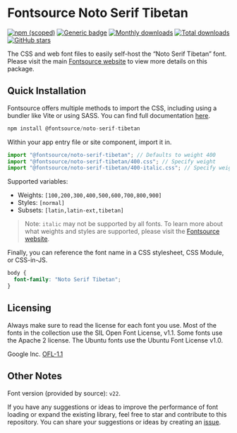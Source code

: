 # Fontsource Noto Serif Tibetan

[![npm (scoped)](https://img.shields.io/npm/v/@fontsource/noto-serif-tibetan?color=brightgreen)](https://www.npmjs.com/package/@fontsource/noto-serif-tibetan) [![Generic badge](https://img.shields.io/badge/fontsource-passing-brightgreen)](https://github.com/fontsource/fontsource) [![Monthly downloads](https://badgen.net/npm/dm/@fontsource/noto-serif-tibetan)](https://github.com/fontsource/fontsource) [![Total downloads](https://badgen.net/npm/dt/@fontsource/noto-serif-tibetan)](https://github.com/fontsource/fontsource) [![GitHub stars](https://img.shields.io/github/stars/fontsource/fontsource.svg?style=social&label=Star)](https://github.com/fontsource/fontsource/stargazers)

The CSS and web font files to easily self-host the “Noto Serif Tibetan” font. Please visit the main [Fontsource website](https://fontsource.org/fonts/noto-serif-tibetan) to view more details on this package.

## Quick Installation

Fontsource offers multiple methods to import the CSS, including using a bundler like Vite or using SASS. You can find full documentation [here](https://fontsource.org/docs/getting-started/introduction).

```javascript
npm install @fontsource/noto-serif-tibetan
```

Within your app entry file or site component, import it in.

```javascript
import "@fontsource/noto-serif-tibetan"; // Defaults to weight 400
import "@fontsource/noto-serif-tibetan/400.css"; // Specify weight
import "@fontsource/noto-serif-tibetan/400-italic.css"; // Specify weight and style
```

Supported variables:
- Weights: `[100,200,300,400,500,600,700,800,900]`
- Styles: `[normal]`
- Subsets: `[latin,latin-ext,tibetan]`

> Note: `italic` may not be supported by all fonts. To learn more about what weights and styles are supported, please visit the [Fontsource website](https://fontsource.org/fonts/noto-serif-tibetan).

Finally, you can reference the font name in a CSS stylesheet, CSS Module, or CSS-in-JS.

```css
body {
  font-family: "Noto Serif Tibetan";
}
```

## Licensing
Always make sure to read the license for each font you use. Most of the fonts in the collection use the SIL Open Font License, v1.1. Some fonts use the Apache 2 license. The Ubuntu fonts use the Ubuntu Font License v1.0.

Google Inc.
[OFL-1.1](http://scripts.sil.org/OFL)

## Other Notes
Font version (provided by source): `v22`.

If you have any suggestions or ideas to improve the performance of font loading or expand the existing library, feel free to star and contribute to this repository. You can share your suggestions or ideas by creating an [issue](https://github.com/fontsource/fontsource/issues).